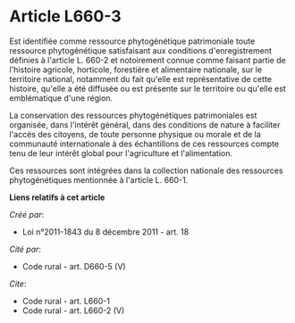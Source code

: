 # Article L660-3

Est identifiée comme ressource phytogénétique patrimoniale toute ressource phytogénétique satisfaisant aux conditions
d'enregistrement définies à l'article L. 660-2 et notoirement connue comme faisant partie de l'histoire agricole, horticole,
forestière et alimentaire nationale, sur le territoire national, notamment du fait qu'elle est représentative de cette
histoire, qu'elle a été diffusée ou est présente sur le territoire ou qu'elle est emblématique d'une région. 

La conservation des ressources phytogénétiques patrimoniales est organisée, dans l'intérêt général, dans des conditions de
nature à faciliter l'accès des citoyens, de toute personne physique ou morale et de la communauté internationale à des
échantillons de ces ressources compte tenu de leur intérêt global pour l'agriculture et l'alimentation. 

Ces ressources sont intégrées dans la collection nationale des ressources phytogénétiques mentionnée à l'article L. 660-1.

**Liens relatifs à cet article**

_Créé par_:

  - Loi n°2011-1843 du 8 décembre 2011 - art. 18

_Cité par_:

  - Code rural - art. D660-5 (V)

_Cite_:

  - Code rural - art. L660-1
  - Code rural - art. L660-2 (V)
